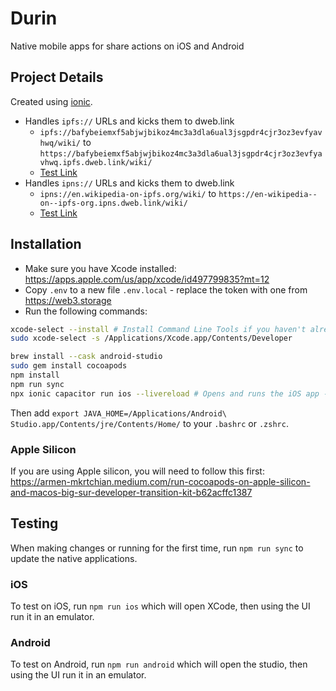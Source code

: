 # Durin

Native mobile apps for share actions on iOS and Android

## Project Details

Created using [ionic](https://ionicframework.com/docs/cli/commands/start).

- Handles `ipfs://` URLs and kicks them to dweb.link
  - `ipfs://bafybeiemxf5abjwjbikoz4mc3a3dla6ual3jsgpdr4cjr3oz3evfyavhwq/wiki/` to `https://bafybeiemxf5abjwjbikoz4mc3a3dla6ual3jsgpdr4cjr3oz3evfyavhwq.ipfs.dweb.link/wiki/`
  - [Test Link](ipfs://bafybeiemxf5abjwjbikoz4mc3a3dla6ual3jsgpdr4cjr3oz3evfyavhwq/wiki/)
- Handles `ipns://` URLs and kicks them to dweb.link
  - `ipns://en.wikipedia-on-ipfs.org/wiki/` to `https://en-wikipedia--on--ipfs-org.ipns.dweb.link/wiki/`
  - [Test Link](ipns://en.wikipedia-on-ipfs.org/wiki/)

## Installation

- Make sure you have Xcode installed: https://apps.apple.com/us/app/xcode/id497799835?mt=12
- Copy `.env` to a new file `.env.local` - replace the token with one from https://web3.storage
- Run the following commands:

```sh
xcode-select --install # Install Command Line Tools if you haven't already.
sudo xcode-select -s /Applications/Xcode.app/Contents/Developer

brew install --cask android-studio
sudo gem install cocoapods
npm install
npm run sync
npx ionic capacitor run ios --livereload # Opens and runs the iOS app - you will pick which device to run it on. If you have a physical device plugged in, you can select that as well.
```

Then add `export JAVA_HOME=/Applications/Android\ Studio.app/Contents/jre/Contents/Home/` to your `.bashrc` or `.zshrc`.

### Apple Silicon

If you are using Apple silicon, you will need to follow this first: https://armen-mkrtchian.medium.com/run-cocoapods-on-apple-silicon-and-macos-big-sur-developer-transition-kit-b62acffc1387

## Testing

When making changes or running for the first time, run `npm run sync` to update the native applications.

### iOS

To test on iOS, run `npm run ios` which will open XCode, then using the UI run it in an emulator.

### Android

To test on Android, run `npm run android` which will open the studio, then using the UI run it in an emulator.
